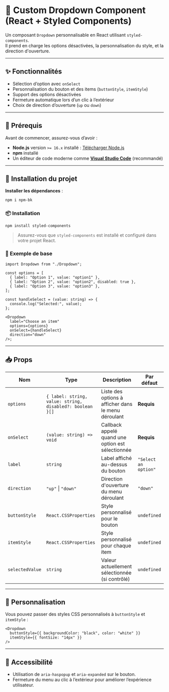 # 🔽 Custom Dropdown Component (React + Styled Components)

Un composant `Dropdown` personnalisable en React utilisant `styled-components`.  
Il prend en charge les options désactivées, la personnalisation du style, et la direction d'ouverture.

---

## ✨ Fonctionnalités

- Sélection d’option avec `onSelect`
- Personnalisation du bouton et des items (`buttonStyle`, `itemStyle`)
- Support des options désactivées
- Fermeture automatique lors d’un clic à l’extérieur
- Choix de direction d’ouverture (`up` ou `down`)

---

## 🔧 Prérequis

Avant de commencer, assurez-vous d’avoir :

- **Node.js** version `>= 16.x` installé : [Télécharger Node.js](https://nodejs.org/)
- **npm** installé
- Un éditeur de code moderne comme **[Visual Studio Code](https://code.visualstudio.com/)** (recommandé)

---

## 🚀 Installation du projet

**Installer les dépendances** :

```bash
npm i npm-bk
```

### 📦 Installation

```bash
npm install styled-components
```

> Assurez-vous que `styled-components` est installé et configuré dans votre projet React.

### 🧱 Exemple de base

```tsx
import Dropdown from "./Dropdown";

const options = [
  { label: "Option 1", value: "option1" },
  { label: "Option 2", value: "option2", disabled: true },
  { label: "Option 3", value: "option3" },
];

const handleSelect = (value: string) => {
  console.log("Selected:", value);
};

<Dropdown
  label="Choose an item"
  options={options}
  onSelect={handleSelect}
  direction="down"
/>;
```

---

## 📥 Props

| Nom             | Type                                                     | Description                                         | Par défaut           |
| --------------- | -------------------------------------------------------- | --------------------------------------------------- | -------------------- |
| `options`       | `{ label: string, value: string, disabled?: boolean }[]` | Liste des options à afficher dans le menu déroulant | **Requis**           |
| `onSelect`      | `(value: string) => void`                                | Callback appelé quand une option est sélectionnée   | **Requis**           |
| `label`         | `string`                                                 | Label affiché au-dessus du bouton                   | `"Select an option"` |
| `direction`     | `"up"` \| `"down"`                                       | Direction d'ouverture du menu déroulant             | `"down"`             |
| `buttonStyle`   | `React.CSSProperties`                                    | Style personnalisé pour le bouton                   | `undefined`          |
| `itemStyle`     | `React.CSSProperties`                                    | Style personnalisé pour chaque item                 | `undefined`          |
| `selectedValue` | `string`                                                 | Valeur actuellement sélectionnée (si contrôlé)      | `undefined`          |

---

## 🎨 Personnalisation

Vous pouvez passer des styles CSS personnalisés à `buttonStyle` et `itemStyle` :

```tsx
<Dropdown
  buttonStyle={{ backgroundColor: "black", color: "white" }}
  itemStyle={{ fontSize: "14px" }}
/>
```

---

## 🧪 Accessibilité

- Utilisation de `aria-haspopup` et `aria-expanded` sur le bouton.
- Fermeture du menu au clic à l’extérieur pour améliorer l’expérience utilisateur.
